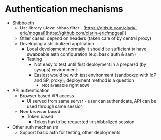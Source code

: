 # Authentication mechanisms

- Shibboleth
   - Use library (Java: shhaa filter - [https://github.com/clarin-eric/mpgaai](https://github.com/clarin-eric/mpgaai))
   - Other cases: depend on headers (taken care of by central proxy)
   - Developing a shibbolized application
      - Local development: normally it should be sufficient to have swappable auth configuration (e.g. basic auth & saml)
      - Testing
         - Not easy to test until first deployment in a prepared (by sysops) environment
         - Easiest would be with test environment (sandboxed with IdP and SP, proxy); deployment method is a question
            - Not available right now!
- API authentication
   - Browser based API access
      - UI served from same server - user can authenticate, API can be used through same session
   - Non-browser based
      - Token based
         - Token has to be requested in shibbolized session
- Other auth mechanism
   - Support basic auth for testing, other deployments
